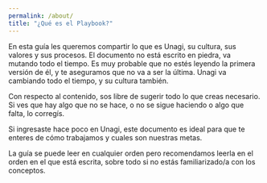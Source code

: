 ```yaml
---
permalink: /about/
title: "¿Qué es el Playbook?"
---
```


En esta guía les queremos compartir lo que es Unagi, su cultura, sus valores y sus procesos. El documento no está escrito en piedra, va mutando todo el tiempo. Es muy probable que no estés leyendo la primera versión de él, y te aseguramos que no va a ser la última. Unagi va cambiando todo el tiempo, y su cultura también.

Con respecto al contenido, sos libre de sugerir todo lo que creas necesario. Si ves que hay algo que no se hace, o no se sigue haciendo o algo que falta, lo corregís.

Si ingresaste hace poco en Unagi, este documento es ideal para que te enteres de cómo trabajamos y cuales son nuestras metas.

La guía se puede leer en cualquier orden pero recomendamos leerla en el orden en el que está escrita, sobre todo si no estás familiarizado/a con los conceptos.

